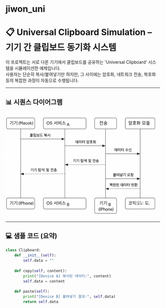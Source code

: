 # jiwon_uni

# 📋 Universal Clipboard Simulation – 기기 간 클립보드 동기화 시스템

이 프로젝트는 서로 다른 기기에서 클립보드를 공유하는 'Universal Clipboard' 시스템을 시뮬레이션한 예제입니다.  
사용자는 단순히 복사/붙여넣기만 하지만, 그 사이에는 암호화, 네트워크 전송, 복호화 등의 복잡한 과정이 자동으로 수행됩니다.

---

## 📊 시퀀스 다이어그램

![Universal Clipboard Diagram](./다이어그램.png)

---

## 💻 샘플 코드 (요약)

```python
class Clipboard:
    def __init__(self):
        self.data = ""

    def copy(self, content):
        print("[Device A] 복사된 데이터:", content)
        self.data = content

    def paste(self):
        print("[Device B] 붙여넣기 결과:", self.data)
        return self.data




